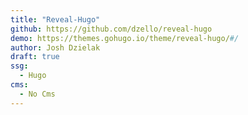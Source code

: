 ```yaml
---
title: "Reveal-Hugo"
github: https://github.com/dzello/reveal-hugo
demo: https://themes.gohugo.io/theme/reveal-hugo/#/
author: Josh Dzielak
draft: true
ssg:
  - Hugo
cms:
  - No Cms
---
```

